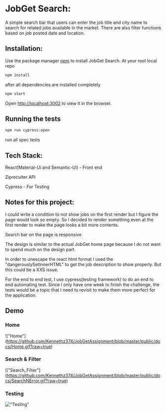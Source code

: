 
# JobGet Search:
A simple search bar that users can enter the job title and city name to search for related jobs available in the market. There are also filter functions based on job posted date and location. 

## Installation:
Use the package manager [npm](https://nodejs.org/) to install JobGet Search. At your root local repo

```bash
npm install
```

after all dependencies are installed completely
```bash
npm start
```

Open [http://localhost:3002](http://localhost:3002) to view it in the browser.

## Running the tests
```bash
npm run cypress:open
```
run all spec tests

## Tech Stack:
React(Material-Ui and Semantic-Ui) - Front end

Ziprecuiter API

Cypress - For Testing

## Notes for this project:
I could write a condition to not show jobs on the first render but I figure the page would look so empty. So I decided to render something even at the first render to make the page looks a bit more contents.

Search bar on the page is responsive

The design is similar to the actual JobGet home page because I do not want to spend much on the design part.

In order to unescape the react html format I used the "dangerouslySetInnerHTML" to get the job description to show properly. But this could be a XXS issue.

For the end to end test, I use cypress(testing framework) to do an end to end automating test. Since I only have one week to finish the challenge, the tests would be a topic that I need to revisit to make them more perfect for the application. 

## Demo 
### Home
!["Home"] (https://github.com/Kennethz374/JobGetAssignment/blob/master/public/docs/Home.gif?raw=true)

### Search & Filter
!["Search_Filter"] (https://github.com/Kennethz374/JobGetAssignment/blob/master/public/docs/SearchNError.gif?raw=true)

### Testing
!["Tesitng"](https://github.com/Kennethz374/JobGetAssignment/blob/master/public/docs/CypressDemo.gif?raw=true)









